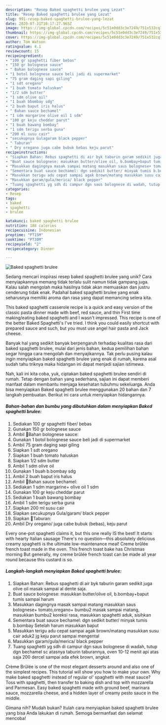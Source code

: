 ```yaml
---
description: "Resep Baked spaghetti brulee yang Lezat"
title: "Resep Baked spaghetti brulee yang Lezat"
slug: 991-resep-baked-spaghetti-brulee-yang-lezat
date: 2020-07-31T10:17:27.965Z
image: https://img-global.cpcdn.com/recipes/5c51e0dd3c3e7249/751x532cq70/baked-spaghetti-brulee-foto-resep-utama.jpg
thumbnail: https://img-global.cpcdn.com/recipes/5c51e0dd3c3e7249/751x532cq70/baked-spaghetti-brulee-foto-resep-utama.jpg
cover: https://img-global.cpcdn.com/recipes/5c51e0dd3c3e7249/751x532cq70/baked-spaghetti-brulee-foto-resep-utama.jpg
author: Tom Watson
ratingvalue: 4.1
reviewcount: 15
recipeingredient:
- "100 gr spaghetti fiber bebas"
- "150 gr bolognese sauce"
- " Bahan bolognese sauce"
- "1 botol bolognese sauce beli jadi di supermarket"
- "75 gram daging sapi giling"
- "1 sdt oregano"
- "1 buah tomato haluskan"
- "1/2 sdm butter"
- "1 sdm olive oil"
- "1 buah bbombay sdg"
- "2 buah baput iris halus"
- " Bahan sauce bechamel"
- "1 sdm margarine olive oil 1 sdm"
- "100 gr keju cheddar parut"
- "1 buah bawang bombay"
- "1 sdm terigu serba guna"
- "200 ml susu cair"
- "secukupnya Gulagaram black pepper"
- " Taburan"
- " Dry oregano juga cabe bubuk bebas keju parut"
recipeinstructions:
- "Siapkan Bahan: Rebus spaghetti di air byk taburin garam sedikit juga olive oil masak sampai al dente saja."
- "Buat sauce bolognese: masukkan butter/olive oil, b.bombay+baput tumis sampai harum"
- "Masukkan dagingnya masak sampai matang masukkan saus bolognese+ tomato,oregano+ bumbu2 masak sampai matang, masukkan bumbu2 koreksi rasa, masukkan spaghetti aduk, sisihkan"
- "Sementara buat sauce bechamel: dgn sedikit butter/ minyak tumis b.bombay Setelah harum masukkan baput"
- "Masukkan terigu adu cepat sampai agak brown/matang masukkan susu cair aduk2 jg keju parut sampai mengental"
- "Masukkan garam/gula/merica/ black pepper"
- "Tuang spaghetti yg sdh di campur dgn saus bolognese di wadah, tutup dgn bechamel sc atasnya taburin taburannya, oven 10-12 menit api atas saja 200 dercel sampai ada efek brown, angkat."
categories:
- Resep
tags:
- baked
- spaghetti
- brulee

katakunci: baked spaghetti brulee 
nutrition: 188 calories
recipecuisine: Indonesian
preptime: "PT15M"
cooktime: "PT30M"
recipeyield: "2"
recipecategory: Dinner

---
```



![Baked spaghetti brulee](https://img-global.cpcdn.com/recipes/5c51e0dd3c3e7249/751x532cq70/baked-spaghetti-brulee-foto-resep-utama.jpg)

Sedang mencari inspirasi resep baked spaghetti brulee yang unik? Cara menyiapkannya memang tidak terlalu sulit namun tidak gampang juga. Kalau salah mengolah maka hasilnya tidak akan memuaskan dan justru cenderung tidak enak. Padahal baked spaghetti brulee yang enak seharusnya memiliki aroma dan rasa yang dapat memancing selera kita.

This baked spaghetti casserole recipe is a quick and easy version of the classic pasta dinner made with beef, red sauce, and thin First time making/eating baked spaghetti and I wasn&#39;t impressed. This recipe is one of the better Baked Spaghetti&#39;s I&#39;ve tried. I think you could easily shortcut with prepared sauce and such, but you must use angel hair pasta and Jack cheese.

Banyak hal yang sedikit banyak berpengaruh terhadap kualitas rasa dari baked spaghetti brulee, mulai dari jenis bahan, kedua pemilihan bahan segar hingga cara mengolah dan menyajikannya. Tak perlu pusing kalau ingin menyiapkan baked spaghetti brulee yang enak di rumah, karena asal sudah tahu triknya maka hidangan ini dapat menjadi sajian istimewa.


Nah, kali ini kita coba, yuk, ciptakan baked spaghetti brulee sendiri di rumah. Tetap dengan bahan yang sederhana, sajian ini dapat memberi manfaat dalam membantu menjaga kesehatan tubuhmu sekeluarga. Anda bisa menyiapkan Baked spaghetti brulee menggunakan 20 bahan dan 7 langkah pembuatan. Berikut ini cara untuk menyiapkan hidangannya.

<!--inarticleads1-->

##### Bahan-bahan dan bumbu yang dibutuhkan dalam menyiapkan Baked spaghetti brulee:

1. Sediakan 100 gr spaghetti fiber/ bebas
1. Gunakan 150 gr bolognese sauce
1. Ambil  📎Bahan bolognese sauce:
1. Gunakan 1 botol bolognese sauce beli jadi di supermarket
1. Ambil 75 gram daging sapi giling
1. Siapkan 1 sdt oregano
1. Siapkan 1 buah tomato haluskan
1. Siapkan 1/2 sdm butter
1. Ambil 1 sdm olive oil
1. Gunakan 1 buah b.bombay sdg
1. Ambil 2 buah baput iris halus
1. Ambil  📎Bahan sauce bechamel:
1. Sediakan 1 sdm margarine+ olive oil 1 sdm
1. Gunakan 100 gr keju cheddar parut
1. Sediakan 1 buah bawang bombay
1. Ambil 1 sdm terigu serba guna
1. Siapkan 200 ml susu cair
1. Siapkan secukupnya Gula/garam/ black pepper
1. Siapkan  📎Taburan:
1. Ambil  Dry oregano/ juga cabe bubuk (bebas), keju parut


Every one-pot spaghetti claims it, but this one really IS the best! It starts with hearty Italian sausage There&#39;s no question—this absolutely delicious creamy spaghetti is the ultimate low-maintenance meal! Creme brûlée french toast made in the oven. This french toast bake has Christmas morning But generally, my creme brûlée french toast can be made all year round because this custard is so. 

<!--inarticleads2-->

##### Langkah-langkah menyiapkan Baked spaghetti brulee:

1. Siapkan Bahan: Rebus spaghetti di air byk taburin garam sedikit juga olive oil masak sampai al dente saja.
1. Buat sauce bolognese: masukkan butter/olive oil, b.bombay+baput tumis sampai harum
1. Masukkan dagingnya masak sampai matang masukkan saus bolognese+ tomato,oregano+ bumbu2 masak sampai matang, masukkan bumbu2 koreksi rasa, masukkan spaghetti aduk, sisihkan
1. Sementara buat sauce bechamel: dgn sedikit butter/ minyak tumis b.bombay Setelah harum masukkan baput
1. Masukkan terigu adu cepat sampai agak brown/matang masukkan susu cair aduk2 jg keju parut sampai mengental
1. Masukkan garam/gula/merica/ black pepper
1. Tuang spaghetti yg sdh di campur dgn saus bolognese di wadah, tutup dgn bechamel sc atasnya taburin taburannya, oven 10-12 menit api atas saja 200 dercel sampai ada efek brown, angkat.


Crème Brûlée is one of the most elegant desserts around and also one of the simplest recipes. This tutorial will show you how to make your own. Why make baked spaghetti instead of regular ol&#39; spaghetti with meat sauce? Toss with spaghetti, then transfer to baking dish and top with mozzarella and Parmesan. Easy baked spaghetti made with ground beef, marinara sauce, mozzarella cheese, and a hidden layer of creamy pesto sauce in the middle. 

Gimana nih? Mudah bukan? Itulah cara menyiapkan baked spaghetti brulee yang bisa Anda lakukan di rumah. Semoga bermanfaat dan selamat mencoba!
